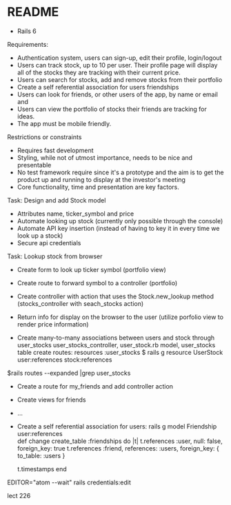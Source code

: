 # README

* Rails 6

Requirements:
* Authentication system, users can sign-up, edit their profile, login/logout
* Users can track stock, up to 10 per user. Their profile page will display all of the stocks they are tracking with their current price.
* Users can search for stocks, add and remove stocks from their portfolio
* Create a self referential association for users friendships
* Users can look for friends, or other users of the app, by name or email and
* Users can view the portfolio of stocks their friends are tracking for ideas.
* The app must be mobile friendly.

Restrictions or constraints
* Requires fast development
* Styling, while not of utmost importance, needs to be nice and presentable
* No test framework require since it's a prototype and the aim is to get the product up and running to display at the investor's meeting
* Core functionality, time and presentation are key factors.

Task: Design and add Stock model
* Attributes name, ticker_symbol and price
* Automate looking up stock (currently only possible through the console)
* Automate API key insertion (instead of having to key it in every time we look up a stock)
* Secure api credentials

Task: Lookup stock from browser
* Create form to look up ticker symbol (portfolio view)
* Create route to forward symbol to a controller (portfolio)
* Create controller with action that uses the Stock.new_lookup method (stocks_controller with seach_stocks action)
* Return info for display on the browser to the user (utilize porfolio view to render price information)

* Create many-to-many associations between users and stock through user_stocks
user_stocks_controller, user_stock.rb model, user_stocks table
create routes: resources :user_stocks
 $ rails g resource UserStock user:references stock:references

 $rails routes --expanded |grep user_stocks

 * Create a route for my_friends and add controller action
 * Create views for friends 


* ...

* Create a self referential association for users:  rails g model Friendship user:references  
def change
  create_table :friendships do |t|
    t.references :user, null: false, foreign_key: true
    t.references :friend, references: :users, foreign_key: { to_table: :users }

    t.timestamps
  end

EDITOR="atom --wait" rails credentials:edit

lect 226
